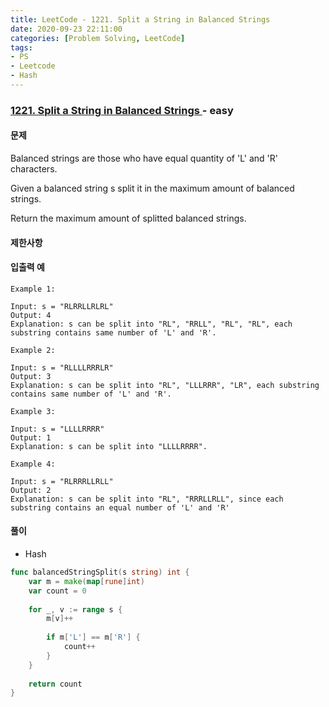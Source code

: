 ```yaml
---
title: LeetCode - 1221. Split a String in Balanced Strings
date: 2020-09-23 22:11:00
categories: [Problem Solving, LeetCode]
tags:
- PS
- Leetcode
- Hash
---
```


### [ 1221. Split a String in Balanced Strings ](https://leetcode.com/problems/split-a-string-in-balanced-strings/) - easy

#### 문제

Balanced strings are those who have equal quantity of 'L' and 'R' characters.

Given a balanced string s split it in the maximum amount of balanced strings.

Return the maximum amount of splitted balanced strings.

#### 제한사항

#### 입출력 예

```
Example 1:

Input: s = "RLRRLLRLRL"
Output: 4
Explanation: s can be split into "RL", "RRLL", "RL", "RL", each substring contains same number of 'L' and 'R'.
```

```
Example 2:

Input: s = "RLLLLRRRLR"
Output: 3
Explanation: s can be split into "RL", "LLLRRR", "LR", each substring contains same number of 'L' and 'R'.
```

```
Example 3:

Input: s = "LLLLRRRR"
Output: 1
Explanation: s can be split into "LLLLRRRR".
```

```
Example 4:

Input: s = "RLRRRLLRLL"
Output: 2
Explanation: s can be split into "RL", "RRRLLRLL", since each substring contains an equal number of 'L' and 'R'

```

#### 풀이
- Hash

```go
func balancedStringSplit(s string) int {
    var m = make(map[rune]int)
    var count = 0
    
    for _, v := range s {
        m[v]++
        
        if m['L'] == m['R'] {
            count++
        }
    }
    
    return count
}
```
